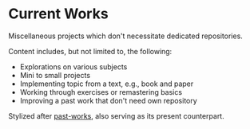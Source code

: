 # Current Works
Miscellaneous projects which don't necessitate dedicated repositories.

Content includes, but not limited to, the following:
- Explorations on various subjects
- Mini to small projects
- Implementing topic from a text, e.g., book and paper
- Working through exercises or remastering basics
- Improving a past work that don't need own repository

Stylized after [past-works](https://github.com/abyoso-hapsoro/past-works), also serving as its present counterpart.